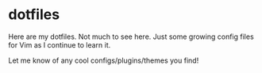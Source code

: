 dotfiles
========
Here are my dotfiles. Not much to see here. Just some growing config files for Vim as 
I continue to learn it.

Let me know of any cool configs/plugins/themes you find!

